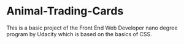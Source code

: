 # Animal-Trading-Cards
This is a basic project of the Front End Web Developer nano degree program by Udacity which is based on the basics of CSS.

